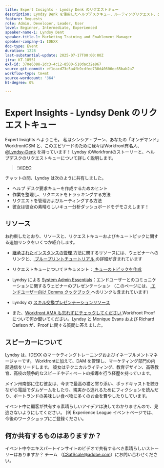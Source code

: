```yaml
---
title: Expert Insights - Lyndsy Denk のリクエストキュー
description: Lyndsy Denk を使用したヘルプデスクキュー、ルーティングリクエスト、ダッシュボードインサイトの構築に関するWorkfront エキスパートのヒント。
feature: Requests
role: Admin, Developer, Leader, User
level: Beginner, Intermediate, Experienced
speaker-name-1: Lyndsy Dent
speaker-title-1: Marketing Training and Enablement Manager
speaker-company-1: IDEXX
doc-type: Event
duration: 1228
last-substantial-update: 2025-07-17T00:00:00Z
jira: KT-18551
exl-id: 370e6388-2dc3-4c12-8500-510dac32e867
source-git-commit: ef1eacd73c5a4fb9cdfee730d40606ec65bab2a7
workflow-type: tm+mt
source-wordcount: '364'
ht-degree: 0%

---
```


# Expert Insights - Lyndsy Denk のリクエストキュー

Expert Insights へようこそ。  私はシンシア・ブーン、あなたの「オンデマンド」WorkfrontCSM と、このエピソードのために我々はWorkfront有名人、[@Lyndsy-Denk](https://experienceleaguecommunities.adobe.com/t5/user/viewprofilepage/user-id/17573167) を持っています！ Lyndsy のWorkfrontのストーリーと、ヘルプデスクのリクエストキューについて詳しく説明します。

>[!VIDEO](https://video.tv.adobe.com/v/3465272/?learn=on&enablevpops)

チャットの間、Lyndsy は次のように共有しました。

* ヘルプ デスク要求キューを作成するためのヒント
* 作業を整理し、リクエストをトラッキングする方法
* リクエストを管理およびルーティングする方法
* 彼女は彼女の素晴らしいキュー分析ダッシュボードをデモさえします！

## リソース

お約束したとおり、リソースと、リクエストキューおよびキュートピックに関する追加リンクをいくつか紹介します。

* [ 継承されたインスタンスの管理 ](https://experienceleague.adobe.com/en/docs/workfront-learn/tutorials-workfront/administration-and-setup/system-perfomance-and-maintenance/take-charge-of-an-existing-workfront-instance) 方法に関するリソースには、ウェビナーへのリンクと、[ ブループリントチュートリアル ](https://experienceleague.adobe.com/ja/docs/workfront-learn/tutorials-workfront/manage-work/request-queues/understand-request-queues) の詳細が含まれています

* リクエストキューについてドキュメント：[ キューのトピックを作成 ](https://experienceleague.adobe.com/en/docs/workfront/using/manage-work/requests/create-and-manage-request-queues/create-queue-topics)

* Lyndsy による [System Admin Essentials](https://experienceleaguecommunities.adobe.com/t5/workfront-discussions/webinar-system-admin-essentials-communicating-with-end-users/td-p/606096)：エンドユーザーとのコミュニケーションに関するウェビナーのプレゼンテーション （このページには、[ エンドユーザー向け Comms クックブック ](https://experienceleaguecommunities.adobe.com/t5/workfront-blogs/introducing-the-end-user-communications-cookbook/ba-p/607439) へのリンクも含まれています）

* Lyndsy の [ スキル交換プレゼンテーションリソース ](https://experienceleaguecommunities.adobe.com/t5/workfront-discussions/event-follow-up-november-2024-skill-exchange-workfront-process/m-p/726841#M3642)

* また、[Workfront AMA も忘れずにチェックしてください ](https://experienceleaguecommunities.adobe.com/t5/workfront-events/workfront-ama-ask-me-anything-about-workfront-proof/ev-p/748798)Workfront Proofについて何か聞いてください。Lyndsy と Monique Evans および Richard Carlson が、Proof に関する質問に答えました。

## スピーカーについて 

Lyndsy は、IDEXX のマーケティングトレーニングおよびイネーブルメントマネージャーです。 Workfrontに加えて、DAM を管理し、マーケティング部門の内部通信をリードします。 彼女はテクニカルライティング、教育デザイン、高等教育、高校の競争的なスピーチやディベートの指導を行う経歴を持っています。

メイン州南部に住む彼女は、今まで最高の猫と寄り添い、ポッドキャストを聴きながら電話でダムゲームをしたり、現実から逃れるためにフィクションを読んだり、ポートランドの美味しい食べ物に多くのお金を費やしたりしています。

イベント中に顧客が共有する素晴らしいアイデアは決してわかりませんので、見逃さないようにしてください。  [9] Experience League イベントページでは、今後のワークショップにご登録ください。

## 何か共有するものはありますか？

イベント中やエキスパートインサイトのビデオで共有するべき素晴らしいストーリーはありますか？ チーム （[CSatScale@adobe.com](mailto:CSatScale@adobe.com)）にお問い合わせください。
